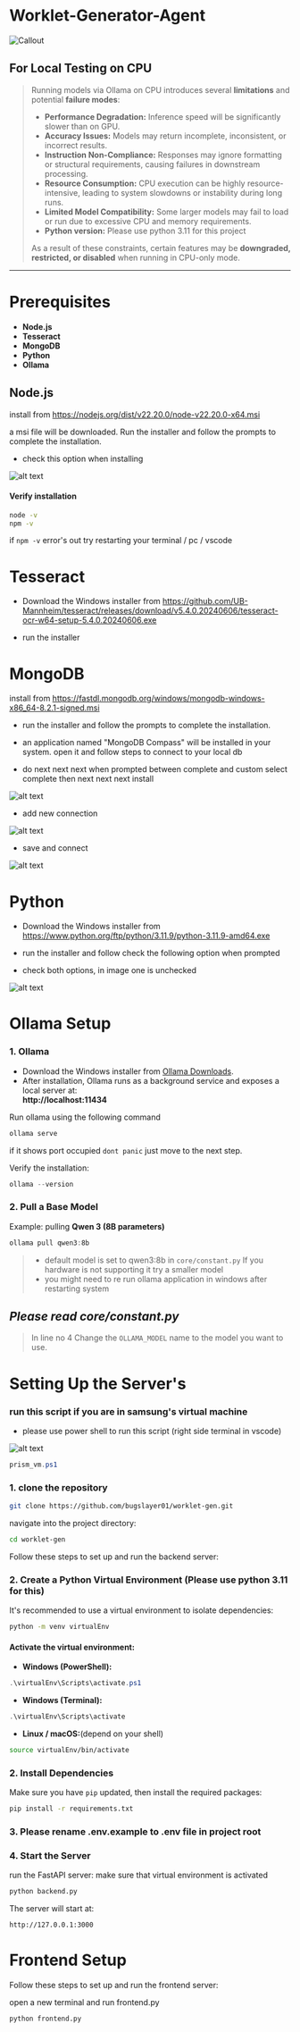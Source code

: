 # Worklet-Generator-Agent

![Callout](https://img.shields.io/badge/Warning-CPU%20Only%20Testing-red)

## For Local Testing on CPU

> Running models via Ollama on CPU introduces several **limitations** and potential **failure modes**:  
>
> - **Performance Degradation:** Inference speed will be significantly slower than on GPU.  
> - **Accuracy Issues:** Models may return incomplete, inconsistent, or incorrect results.  
> - **Instruction Non-Compliance:** Responses may ignore formatting or structural requirements, causing failures in downstream processing.  
> - **Resource Consumption:** CPU execution can be highly resource-intensive, leading to system slowdowns or instability during long runs.  
> - **Limited Model Compatibility:** Some larger models may fail to load or run due to excessive CPU and memory requirements. 
> - **Python version:** Please use python 3.11 for this project 
>
> As a result of these constraints, certain features may be **downgraded, restricted, or disabled** when running in CPU-only mode.

---
# Prerequisites

- **Node.js**
- **Tesseract**
- **MongoDB**
- **Python**
- **Ollama**

## Node.js

install from https://nodejs.org/dist/v22.20.0/node-v22.20.0-x64.msi

a msi file will be downloaded. Run the installer and follow the prompts to complete the installation.
- check this option when installing

![alt text](assistance/node.png)
#### Verify installation
```bash
node -v
npm -v
```
if `npm -v` error's out try restarting your terminal / pc / vscode

# Tesseract
- Download the Windows installer from https://github.com/UB-Mannheim/tesseract/releases/download/v5.4.0.20240606/tesseract-ocr-w64-setup-5.4.0.20240606.exe 

- run the installer

# MongoDB

 install from https://fastdl.mongodb.org/windows/mongodb-windows-x86_64-8.2.1-signed.msi
 - run the installer and follow the prompts to complete the installation.

- an application named "MongoDB Compass" will be installed in your system. open it and follow steps to connect to your local db


- do next next next when prompted between complete and custom select complete  then next next next install

![alt text](assistance/mongo3.png)

- add new connection 

![alt text](assistance/mongo1.png)


- save and connect 

![alt text](assistance/mongo2.png)



# Python
- Download the Windows installer from https://www.python.org/ftp/python/3.11.9/python-3.11.9-amd64.exe

- run the installer and follow check the following option when prompted
- check both options, in image one is unchecked

![alt text](assistance/python.png)


# Ollama Setup

### 1. Ollama
- Download the Windows installer from [Ollama Downloads](https://ollama.com/download).  
- After installation, Ollama runs as a background service and exposes a local server at:  
  **http://localhost:11434**  

Run ollama using the following command
```bash
ollama serve 
```
if it shows port occupied `dont panic` just move to the next step.

Verify the installation:
```powershell
ollama --version
```


### 2. Pull a Base Model
Example: pulling **Qwen 3 (8B parameters)**  
```powershell
ollama pull qwen3:8b
```

> - default model is set to qwen3:8b in `core/constant.py`
>If you hardware is not supporting it try a smaller model 
> - you might need to re run ollama application in windows after restarting system

## *Please read core/constant.py*

> In line no 4 Change the `OLLAMA_MODEL` name to the model you want to use.


# Setting Up the  Server's

### run this script if you are in samsung's virtual machine 
 - please use power shell to run this script (right side terminal in vscode)
 
![alt text](assistance/ter.png)
```powershell
prism_vm.ps1
```

### 1. clone the repository

```bash
git clone https://github.com/bugslayer01/worklet-gen.git
```
navigate into the project directory:
```bash
cd worklet-gen
```

Follow these steps to set up and run the backend server:


### 2. Create a Python Virtual Environment (Please use python 3.11 for this)

It's recommended to use a virtual environment to isolate dependencies:

```bash
python -m venv virtualEnv
```


#### Activate the virtual environment:

  - **Windows (PowerShell):**
```powershell
.\virtualEnv\Scripts\activate.ps1
```
- **Windows (Terminal):**
```powershell
.\virtualEnv\Scripts\activate
```
- **Linux / macOS:**(depend on your shell)
```bash
source virtualEnv/bin/activate
```


### 2. Install Dependencies

Make sure you have `pip` updated, then install the required packages:

```bash
pip install -r requirements.txt

```
### 3. Please rename .env.example to .env file in project root

### 4. Start the Server

run the FastAPI server: 
make sure that virtual environment is activated

```bash
python backend.py
```

The server will start at:

```
http://127.0.0.1:3000
```

# Frontend Setup

Follow these steps to set up and run the frontend server:

open a new terminal and run frontend.py
```bash
python frontend.py
```




